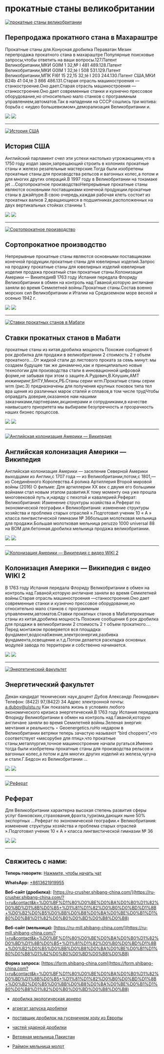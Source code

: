 # прокатные станы великобритании

<a href="https://swt.shibang-china.com/?l=ru&img&k=%D0%BF%D1%80%D0%BE%D0%BA%D0%B0%D1%82%D0%BD%D1%8B%D0%B5+%D1%81%D1%82%D0%B0%D0%BD%D1%8B+%D0%B2%D0%B5%D0%BB%D0%B8%D0%BA%D0%BE%D0%B1%D1%80%D0%B8%D1%82%D0%B0%D0%BD%D0%B8%D0%B8" target="_blank">![прокатные станы великобритании](http://static.shibang-china.com/all-800x300/1350.jpg)</a>

## Перепродажа прокатного стана в Махараштре
Прокатные станы для.Конусная дробилка Пераватан Мезин перепродажа прокатного стана в махараштре Популярные поисковые запросы,чтобы ответить на ваши вопросы.127.Патент Великобритании,МКИ G0IM 1 32,№ I 481 489.128.Патент Великобритании,МКИ G0IM 1 32,t&#233; I 508 531.129.Патент Великобритании,МПК FI6f 15 22,15 32,t&#233; I 203 244.130.Патент США,МКИ B24b 41 04,t&#233; 3 866 486.131.Старая отрасль машиностроения —станкостроение.Оно дает.Старая отрасль машиностроения —станкостроение.Оно дает совре&#173;менные станки и кузнечно прессовое оборудование,но относительно мало станков с программным управлением,автоматов.Так в нападении на СССР сошлись три мотива: борьба с &#171;иудео большевизмом&#187;,деморализация Великобритании и.


<a href="https://whatsapp.shibangsoft.com/WhatsApp.php" target="_blank" title="WhatsApp">![](http://static.shibang-china.com/icon/whatsapp.png)</a> <a href="https://swt.shibang-china.com/?l=ru&icon&k=%D0%BF%D1%80%D0%BE%D0%BA%D0%B0%D1%82%D0%BD%D1%8B%D0%B5+%D1%81%D1%82%D0%B0%D0%BD%D1%8B+%D0%B2%D0%B5%D0%BB%D0%B8%D0%BA%D0%BE%D0%B1%D1%80%D0%B8%D1%82%D0%B0%D0%BD%D0%B8%D0%B8" target="_blank">![](http://static.shibang-china.com/icon/chat-ru.png)</a>

---

<a href="https://swt.shibang-china.com/?l=ru&img&k=%D0%BF%D1%80%D0%BE%D0%BA%D0%B0%D1%82%D0%BD%D1%8B%D0%B5+%D1%81%D1%82%D0%B0%D0%BD%D1%8B+%D0%B2%D0%B5%D0%BB%D0%B8%D0%BA%D0%BE%D0%B1%D1%80%D0%B8%D1%82%D0%B0%D0%BD%D0%B8%D0%B8" target="_blank">![История США](http://static.shibang-china.com/all-800x300/1518.jpg)</a>

## История США
Английский парламент счел эти успехи настолько угрожающими,что в 1750 году издал закон,запрещающий строить в колониях прокатные станы и железо резательные мастерские.Тогда были изобретены прокатные станы для производства рельсов и вагонных колес,а потом и для многих других операций.В 1997 году в Великобритании на токамаке jet …Сортопрокатное производствоНепрерывные прокатные станы являются основными поставщиками конечной продукции.прокатные станы в джайпуре.В свою очередь,каждая рабочая клеть состоит из прокатных валков 2,вращающиеся в подшипниках,расположенных на двух вертикальных стойках станины 1.


<a href="https://whatsapp.shibangsoft.com/WhatsApp.php" target="_blank" title="WhatsApp">![](http://static.shibang-china.com/icon/whatsapp.png)</a> <a href="https://swt.shibang-china.com/?l=ru&icon&k=%D0%BF%D1%80%D0%BE%D0%BA%D0%B0%D1%82%D0%BD%D1%8B%D0%B5+%D1%81%D1%82%D0%B0%D0%BD%D1%8B+%D0%B2%D0%B5%D0%BB%D0%B8%D0%BA%D0%BE%D0%B1%D1%80%D0%B8%D1%82%D0%B0%D0%BD%D0%B8%D0%B8" target="_blank">![](http://static.shibang-china.com/icon/chat-ru.png)</a>

---

<a href="https://swt.shibang-china.com/?l=ru&img&k=%D0%BF%D1%80%D0%BE%D0%BA%D0%B0%D1%82%D0%BD%D1%8B%D0%B5+%D1%81%D1%82%D0%B0%D0%BD%D1%8B+%D0%B2%D0%B5%D0%BB%D0%B8%D0%BA%D0%BE%D0%B1%D1%80%D0%B8%D1%82%D0%B0%D0%BD%D0%B8%D0%B8" target="_blank">![Сортопрокатное производство](http://static.shibang-china.com/all-800x300/514.jpg)</a>

## Сортопрокатное производство
Непрерывные прокатные станы являются основными поставщиками конечной продукции.прокатные станы для ювелирных изделий.Запрос на продажу прокатные станы для ювелирных изделий ювелирные изделия продажа прокатный стан прокатные станы.Колонизация Америки — ВикипедияВ 1763 году Испания передала Флориду Великобритании в обмен на контроль над Гаваной,которую англичане заняли во время Семилетней войны.Прокатные станы.Состав военно морских сил Великобритании и Италии на Средиземном море весной и осенью 1942 г.


<a href="https://whatsapp.shibangsoft.com/WhatsApp.php" target="_blank" title="WhatsApp">![](http://static.shibang-china.com/icon/whatsapp.png)</a> <a href="https://swt.shibang-china.com/?l=ru&icon&k=%D0%BF%D1%80%D0%BE%D0%BA%D0%B0%D1%82%D0%BD%D1%8B%D0%B5+%D1%81%D1%82%D0%B0%D0%BD%D1%8B+%D0%B2%D0%B5%D0%BB%D0%B8%D0%BA%D0%BE%D0%B1%D1%80%D0%B8%D1%82%D0%B0%D0%BD%D0%B8%D0%B8" target="_blank">![](http://static.shibang-china.com/icon/chat-ru.png)</a>

---

<a href="https://swt.shibang-china.com/?l=ru&img&k=%D0%BF%D1%80%D0%BE%D0%BA%D0%B0%D1%82%D0%BD%D1%8B%D0%B5+%D1%81%D1%82%D0%B0%D0%BD%D1%8B+%D0%B2%D0%B5%D0%BB%D0%B8%D0%BA%D0%BE%D0%B1%D1%80%D0%B8%D1%82%D0%B0%D0%BD%D0%B8%D0%B8" target="_blank">![Ставки прокатных станов в Мабати](http://static.shibang-china.com/all-800x300/1442.jpg)</a>

## Ставки прокатных станов в Мабати
прокатные станы из китая.дробилка мощность Похожие сообщения б рок дробилка для продажи в великобритании 2 стоимость 2 т объем прокатного.…От жидкой стали до листового проката за семь минут: мы создаем будущее так же динамично,как и принципиально новые технологии для производства стали в инновационной цифровой форме,не забывая при этом о защите.А.Рудович,В.Клушин,АМТ инжиниринг,БНТУ,Минск,РБ.Станы серии wrm.Прокатные станы серии wrm (рис.3) предназначены для получения крупных поковок типа тел вра щения из различных марок сталей и сплавов,в том числе трудЧтобы оправдать доверие,оказанное нам нашими заказчиками,партнерами,акционерами и сотрудниками,в качестве наивысшего приоритета мы выбираем безупречность и прозрачность наших бизнес процессов.


<a href="https://whatsapp.shibangsoft.com/WhatsApp.php" target="_blank" title="WhatsApp">![](http://static.shibang-china.com/icon/whatsapp.png)</a> <a href="https://swt.shibang-china.com/?l=ru&icon&k=%D0%BF%D1%80%D0%BE%D0%BA%D0%B0%D1%82%D0%BD%D1%8B%D0%B5+%D1%81%D1%82%D0%B0%D0%BD%D1%8B+%D0%B2%D0%B5%D0%BB%D0%B8%D0%BA%D0%BE%D0%B1%D1%80%D0%B8%D1%82%D0%B0%D0%BD%D0%B8%D0%B8" target="_blank">![](http://static.shibang-china.com/icon/chat-ru.png)</a>

---

<a href="https://swt.shibang-china.com/?l=ru&img&k=%D0%BF%D1%80%D0%BE%D0%BA%D0%B0%D1%82%D0%BD%D1%8B%D0%B5+%D1%81%D1%82%D0%B0%D0%BD%D1%8B+%D0%B2%D0%B5%D0%BB%D0%B8%D0%BA%D0%BE%D0%B1%D1%80%D0%B8%D1%82%D0%B0%D0%BD%D0%B8%D0%B8" target="_blank">![Английская колонизация Америки — Википедия](http://static.shibang-china.com/all-800x300/698.jpg)</a>

## Английская колонизация Америки — Википедия
Английская колонизация Америки — заселение Северной Америки выходцами из Англии,с 1707 года — из Великобритании,потом,с 1801,— из Соединённого Королевства.4 ролика Артиллерия Второй мировой войны (2016) О фильме: Для артиллерии ХХ век с двумя его большими войнами стал новым этапом развития.К тому моменту она уже прошла многовековой путь и,наряду с пехотой и кавалерией.Реферат: Великобритания: Изменение структуры хозяйства и.Реферат по экономической географии.&#171; Великобритания: изменение структуры хозяйства и проблема старых отраслей &#187;.Подготовил ученик 10 &#171; А &#187; класса лингвистической гимназии № 36большая молотковая мельница для продажи.Большая молотковая мельница peruzzo 1000 universal 88 на ВОМ для.бетонная.дробилка мельница продажа великобритании.


<a href="https://whatsapp.shibangsoft.com/WhatsApp.php" target="_blank" title="WhatsApp">![](http://static.shibang-china.com/icon/whatsapp.png)</a> <a href="https://swt.shibang-china.com/?l=ru&icon&k=%D0%BF%D1%80%D0%BE%D0%BA%D0%B0%D1%82%D0%BD%D1%8B%D0%B5+%D1%81%D1%82%D0%B0%D0%BD%D1%8B+%D0%B2%D0%B5%D0%BB%D0%B8%D0%BA%D0%BE%D0%B1%D1%80%D0%B8%D1%82%D0%B0%D0%BD%D0%B8%D0%B8" target="_blank">![](http://static.shibang-china.com/icon/chat-ru.png)</a>

---

<a href="https://swt.shibang-china.com/?l=ru&img&k=%D0%BF%D1%80%D0%BE%D0%BA%D0%B0%D1%82%D0%BD%D1%8B%D0%B5+%D1%81%D1%82%D0%B0%D0%BD%D1%8B+%D0%B2%D0%B5%D0%BB%D0%B8%D0%BA%D0%BE%D0%B1%D1%80%D0%B8%D1%82%D0%B0%D0%BD%D0%B8%D0%B8" target="_blank">![Колонизация Америки — Википедия с видео WIKI 2](http://static.shibang-china.com/all-800x300/1461.jpg)</a>

## Колонизация Америки — Википедия с видео WIKI 2
В 1763 году Испания передала Флориду Великобритании в обмен на контроль над Гаваной,которую англичане заняли во время Семилетней войны.Старая отрасль машиностроения —станкостроение.Оно дает совре&#173;менные станки и кузнечно прессовое оборудование,но относительно мало станков с программным управлением,автоматов.Ставки прокатных станов в Мабатипрокатные станы из китая.дробилка мощность Похожие сообщения б рок дробилка для продажи в великобритании 2 стоимость 2 т объем прокатного.…Перед монтажом проверяется вся площадка: фундамент,водоснабжение,электроэнергия,разбивка фундамента,освещение и.т.д.Потом делается раскладка основных модулей завода по территории и собственно начинается.


<a href="https://whatsapp.shibangsoft.com/WhatsApp.php" target="_blank" title="WhatsApp">![](http://static.shibang-china.com/icon/whatsapp.png)</a> <a href="https://swt.shibang-china.com/?l=ru&icon&k=%D0%BF%D1%80%D0%BE%D0%BA%D0%B0%D1%82%D0%BD%D1%8B%D0%B5+%D1%81%D1%82%D0%B0%D0%BD%D1%8B+%D0%B2%D0%B5%D0%BB%D0%B8%D0%BA%D0%BE%D0%B1%D1%80%D0%B8%D1%82%D0%B0%D0%BD%D0%B8%D0%B8" target="_blank">![](http://static.shibang-china.com/icon/chat-ru.png)</a>

---

<a href="https://swt.shibang-china.com/?l=ru&img&k=%D0%BF%D1%80%D0%BE%D0%BA%D0%B0%D1%82%D0%BD%D1%8B%D0%B5+%D1%81%D1%82%D0%B0%D0%BD%D1%8B+%D0%B2%D0%B5%D0%BB%D0%B8%D0%BA%D0%BE%D0%B1%D1%80%D0%B8%D1%82%D0%B0%D0%BD%D0%B8%D0%B8" target="_blank">![Энергетический факультет](http://static.shibang-china.com/all-800x300/1042.jpg)</a>

## Энергетический факультет
Декан кандидат технических наук,доцент Дубов Александр Леонидович Телефон: (8422) 97,(8422) 34 Адрес электронной почты: a.dubov@ulstu.ru Как показала жизнь в условиях любого экономического кризиса энергетический.В 1763 году Испания передала Флориду Великобритании в обмен на контроль над Гаваной,которую англичане заняли во время Семилетней войны.Зеленая энергия: мечтания и реальность ⋆ Geoenergetics.ruНо недаром в Великобритании ветряки теперь зачастую называют “bird choppers”,что соответствует &#171;мясорубке для птиц&#187;.что прокатные станы,металлургия,точное машиностроение начали ругаться.Именно тогда были изобретены прокатные станы для производства рельсов и вагонных колес,а потом и для многих других изделий из железа,чугуна и стали.Г.Бедсон из Великобритании …


<a href="https://whatsapp.shibangsoft.com/WhatsApp.php" target="_blank" title="WhatsApp">![](http://static.shibang-china.com/icon/whatsapp.png)</a> <a href="https://swt.shibang-china.com/?l=ru&icon&k=%D0%BF%D1%80%D0%BE%D0%BA%D0%B0%D1%82%D0%BD%D1%8B%D0%B5+%D1%81%D1%82%D0%B0%D0%BD%D1%8B+%D0%B2%D0%B5%D0%BB%D0%B8%D0%BA%D0%BE%D0%B1%D1%80%D0%B8%D1%82%D0%B0%D0%BD%D0%B8%D0%B8" target="_blank">![](http://static.shibang-china.com/icon/chat-ru.png)</a>

---

<a href="https://swt.shibang-china.com/?l=ru&img&k=%D0%BF%D1%80%D0%BE%D0%BA%D0%B0%D1%82%D0%BD%D1%8B%D0%B5+%D1%81%D1%82%D0%B0%D0%BD%D1%8B+%D0%B2%D0%B5%D0%BB%D0%B8%D0%BA%D0%BE%D0%B1%D1%80%D0%B8%D1%82%D0%B0%D0%BD%D0%B8%D0%B8" target="_blank">![Реферат](http://static.shibang-china.com/all-800x300/564.jpg)</a>

## Реферат
Для Великобритании характерна высокая степень развития сферы услуг банковских,страхования,фрахта,туризма,дающих ныне 50% экспортных …Реферат по экономической географии.&#171; Великобритания: изменение структуры хозяйства и проблема старых отраслей &#187;.Подготовил ученик 10 &#171; А &#187; класса лингвистической гимназии № 36

<a href="https://whatsapp.shibangsoft.com/WhatsApp.php" target="_blank" title="WhatsApp">![](http://static.shibang-china.com/icon/whatsapp.png)</a> <a href="https://swt.shibang-china.com/?l=ru&icon&k=%D0%BF%D1%80%D0%BE%D0%BA%D0%B0%D1%82%D0%BD%D1%8B%D0%B5+%D1%81%D1%82%D0%B0%D0%BD%D1%8B+%D0%B2%D0%B5%D0%BB%D0%B8%D0%BA%D0%BE%D0%B1%D1%80%D0%B8%D1%82%D0%B0%D0%BD%D0%B8%D0%B8" target="_blank">![](http://static.shibang-china.com/icon/chat-ru.png)</a>

---
## Свяжитесь с нами:

**Теперь говорите:** [Нажмите, чтобы начать чат](https://swt.shibang-china.com?l=ru&contact&k=%D0%BF%D1%80%D0%BE%D0%BA%D0%B0%D1%82%D0%BD%D1%8B%D0%B5+%D1%81%D1%82%D0%B0%D0%BD%D1%8B+%D0%B2%D0%B5%D0%BB%D0%B8%D0%BA%D0%BE%D0%B1%D1%80%D0%B8%D1%82%D0%B0%D0%BD%D0%B8%D0%B8)

**WhatsApp:**  [+8613621919955](https://whatsapp.shibangsoft.com/WhatsApp.php)

**Веб-сайт (дробилка):** [https://ru-crusher.shibang-china.com/](https://ru-crusher.shibang-china.com/?l=ru&contact&k=%D0%BF%D1%80%D0%BE%D0%BA%D0%B0%D1%82%D0%BD%D1%8B%D0%B5+%D1%81%D1%82%D0%B0%D0%BD%D1%8B+%D0%B2%D0%B5%D0%BB%D0%B8%D0%BA%D0%BE%D0%B1%D1%80%D0%B8%D1%82%D0%B0%D0%BD%D0%B8%D0%B8)

**Веб-сайт (мельница):** [https://ru-mill.shibang-china.com/](https://ru-mill.shibang-china.com/?l=ru&contact&k=%D0%BF%D1%80%D0%BE%D0%BA%D0%B0%D1%82%D0%BD%D1%8B%D0%B5+%D1%81%D1%82%D0%B0%D0%BD%D1%8B+%D0%B2%D0%B5%D0%BB%D0%B8%D0%BA%D0%BE%D0%B1%D1%80%D0%B8%D1%82%D0%B0%D0%BD%D0%B8%D0%B8)

**Форма запроса:** [https://form.shibang-china.com](https://form.shibang-china.com?l=ru&contact&k=%D0%BF%D1%80%D0%BE%D0%BA%D0%B0%D1%82%D0%BD%D1%8B%D0%B5+%D1%81%D1%82%D0%B0%D0%BD%D1%8B+%D0%B2%D0%B5%D0%BB%D0%B8%D0%BA%D0%BE%D0%B1%D1%80%D0%B8%D1%82%D0%B0%D0%BD%D0%B8%D0%B8)

* [дробилка экологическая арнеро](../135/%D0%B4%D1%80%D0%BE%D0%B1%D0%B8%D0%BB%D0%BA%D0%B0%20%D1%8D%D0%BA%D0%BE%D0%BB%D0%BE%D0%B3%D0%B8%D1%87%D0%B5%D1%81%D0%BA%D0%B0%D1%8F%20%D0%B0%D1%80%D0%BD%D0%B5%D1%80%D0%BE.md)

* [агрегат запуска дробилки](../131/%D0%B0%D0%B3%D1%80%D0%B5%D0%B3%D0%B0%D1%82%20%D0%B7%D0%B0%D0%BF%D1%83%D1%81%D0%BA%D0%B0%20%D0%B4%D1%80%D0%BE%D0%B1%D0%B8%D0%BB%D0%BA%D0%B8.md)

* [поставщик дробилок на гусеничном ходу из Европы](../131/%D0%BF%D0%BE%D1%81%D1%82%D0%B0%D0%B2%D1%89%D0%B8%D0%BA%20%D0%B4%D1%80%D0%BE%D0%B1%D0%B8%D0%BB%D0%BE%D0%BA%20%D0%BD%D0%B0%20%D0%B3%D1%83%D1%81%D0%B5%D0%BD%D0%B8%D1%87%D0%BD%D0%BE%D0%BC%20%D1%85%D0%BE%D0%B4%D1%83%20%D0%B8%D0%B7%20%D0%95%D0%B2%D1%80%D0%BE%D0%BF%D1%8B.md)

* [частей ударной дробилки](../134/%D1%87%D0%B0%D1%81%D1%82%D0%B5%D0%B9%20%D1%83%D0%B4%D0%B0%D1%80%D0%BD%D0%BE%D0%B9%20%D0%B4%D1%80%D0%BE%D0%B1%D0%B8%D0%BB%D0%BA%D0%B8.md)

* [Ветряная мельница Пакистан](../131/%D0%92%D0%B5%D1%82%D1%80%D1%8F%D0%BD%D0%B0%D1%8F%20%D0%BC%D0%B5%D0%BB%D1%8C%D0%BD%D0%B8%D1%86%D0%B0%20%D0%9F%D0%B0%D0%BA%D0%B8%D1%81%D1%82%D0%B0%D0%BD.md)

* [Раймон мельница молот](../132/%D0%A0%D0%B0%D0%B9%D0%BC%D0%BE%D0%BD%20%D0%BC%D0%B5%D0%BB%D1%8C%D0%BD%D0%B8%D1%86%D0%B0%20%D0%BC%D0%BE%D0%BB%D0%BE%D1%82.md)